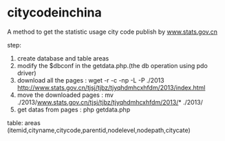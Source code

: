 citycodeinchina
===============

A method to get the statistic usage city code publish by www.stats.gov.cn

step:
  1. create database and table areas
  2. modify the $dbconf in the getdata.php.(the db operation using pdo driver)
  3. download all the pages : wget -r -c -np -L -P ./2013 http://www.stats.gov.cn/tjsj/tjbz/tjyqhdmhcxhfdm/2013/index.html
  4. move the downloaded pages : mv ./2013/www.stats.gov.cn/tjsj/tjbz/tjyqhdmhcxhfdm/2013/* ./2013/
  5. get datas from pages : php getdata.php
  
table:
    areas (itemid,cityname,citycode,parentid,nodelevel,nodepath,citycate)
    
